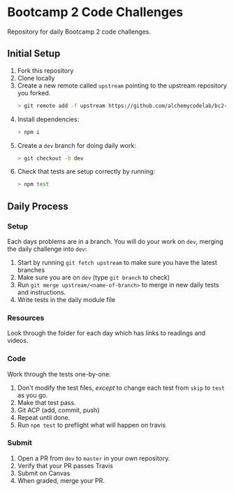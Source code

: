 # Bootcamp 2 Code Challenges

Repository for daily Bootcamp 2 code challenges.

## Initial Setup

1. Fork this repository
1. Clone locally
1. Create a new remote called `upstream` pointing to the upstream repository you forked. 
    ```sh
    > git remote add -f upstream https://github.com/alchemycodelab/bc2-code-challenges.git
    ```
1. Install dependencies:
    ```sh
    > npm i
    ```
1. Create a `dev` branch for doing daily work:
    ```sh
    > git checkout -b dev
    ```
1. Check that tests are setup correctly by running:
    ```sh
    > npm test
    ```

## Daily Process

### Setup

Each days problems are in a branch. You will do your work on `dev`, merging 
the daily challenge into `dev`:

1. Start by running `git fetch upstream` to make sure you have the latest branches
1. Make sure you are on `dev` (type `git branch` to check)
1. Run `git merge upstream/<name-of-branch>` to merge in new daily tests and instructions.
1. Write tests in the daily module file

### Resources

Look through the folder for each day which has links to readings and videos.

### Code

Work through the tests one-by-one:

1. Don't modify the test files, _except_ to change each test from `skip` to `test` as you go.
1. Make that test pass.
1. Git ACP (add, commit, push)
1. Repeat until done.
1. Run `npm test` to preflight what will happen on travis

### Submit

1. Open a PR from `dev` to `master` in your own repository.
1. Verify that your PR passes Travis
1. Submit on Canvas
1. When graded, merge your PR.


